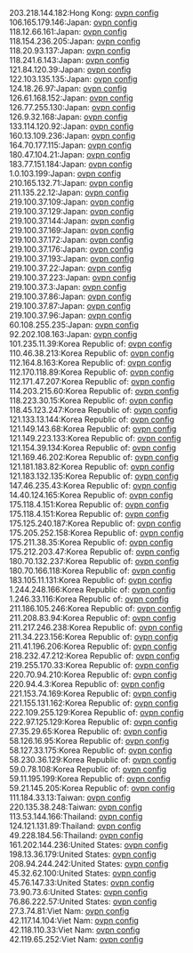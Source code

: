 203.218.144.182:Hong Kong: [ovpn config](vpn/203_218_144_182.ovpn)  
106.165.179.146:Japan: [ovpn config](vpn/106_165_179_146.ovpn)  
118.12.66.161:Japan: [ovpn config](vpn/118_12_66_161.ovpn)  
118.154.236.205:Japan: [ovpn config](vpn/118_154_236_205.ovpn)  
118.20.93.137:Japan: [ovpn config](vpn/118_20_93_137.ovpn)  
118.241.6.143:Japan: [ovpn config](vpn/118_241_6_143.ovpn)  
121.84.120.39:Japan: [ovpn config](vpn/121_84_120_39.ovpn)  
122.103.135.135:Japan: [ovpn config](vpn/122_103_135_135.ovpn)  
124.18.26.97:Japan: [ovpn config](vpn/124_18_26_97.ovpn)  
126.61.168.152:Japan: [ovpn config](vpn/126_61_168_152.ovpn)  
126.77.255.130:Japan: [ovpn config](vpn/126_77_255_130.ovpn)  
126.9.32.168:Japan: [ovpn config](vpn/126_9_32_168.ovpn)  
133.114.120.92:Japan: [ovpn config](vpn/133_114_120_92.ovpn)  
160.13.109.236:Japan: [ovpn config](vpn/160_13_109_236.ovpn)  
164.70.177.115:Japan: [ovpn config](vpn/164_70_177_115.ovpn)  
180.47.104.21:Japan: [ovpn config](vpn/180_47_104_21.ovpn)  
183.77.151.184:Japan: [ovpn config](vpn/183_77_151_184.ovpn)  
1.0.103.199:Japan: [ovpn config](vpn/1_0_103_199.ovpn)  
210.165.132.71:Japan: [ovpn config](vpn/210_165_132_71.ovpn)  
211.135.22.12:Japan: [ovpn config](vpn/211_135_22_12.ovpn)  
219.100.37.109:Japan: [ovpn config](vpn/219_100_37_109.ovpn)  
219.100.37.129:Japan: [ovpn config](vpn/219_100_37_129.ovpn)  
219.100.37.144:Japan: [ovpn config](vpn/219_100_37_144.ovpn)  
219.100.37.169:Japan: [ovpn config](vpn/219_100_37_169.ovpn)  
219.100.37.172:Japan: [ovpn config](vpn/219_100_37_172.ovpn)  
219.100.37.176:Japan: [ovpn config](vpn/219_100_37_176.ovpn)  
219.100.37.193:Japan: [ovpn config](vpn/219_100_37_193.ovpn)  
219.100.37.22:Japan: [ovpn config](vpn/219_100_37_22.ovpn)  
219.100.37.223:Japan: [ovpn config](vpn/219_100_37_223.ovpn)  
219.100.37.3:Japan: [ovpn config](vpn/219_100_37_3.ovpn)  
219.100.37.86:Japan: [ovpn config](vpn/219_100_37_86.ovpn)  
219.100.37.87:Japan: [ovpn config](vpn/219_100_37_87.ovpn)  
219.100.37.96:Japan: [ovpn config](vpn/219_100_37_96.ovpn)  
60.108.255.235:Japan: [ovpn config](vpn/60_108_255_235.ovpn)  
92.202.108.163:Japan: [ovpn config](vpn/92_202_108_163.ovpn)  
101.235.11.39:Korea Republic of: [ovpn config](vpn/101_235_11_39.ovpn)  
110.46.38.213:Korea Republic of: [ovpn config](vpn/110_46_38_213.ovpn)  
112.164.8.163:Korea Republic of: [ovpn config](vpn/112_164_8_163.ovpn)  
112.170.118.89:Korea Republic of: [ovpn config](vpn/112_170_118_89.ovpn)  
112.171.47.207:Korea Republic of: [ovpn config](vpn/112_171_47_207.ovpn)  
114.203.215.60:Korea Republic of: [ovpn config](vpn/114_203_215_60.ovpn)  
118.223.30.15:Korea Republic of: [ovpn config](vpn/118_223_30_15.ovpn)  
118.45.123.247:Korea Republic of: [ovpn config](vpn/118_45_123_247.ovpn)  
121.133.13.144:Korea Republic of: [ovpn config](vpn/121_133_13_144.ovpn)  
121.149.143.68:Korea Republic of: [ovpn config](vpn/121_149_143_68.ovpn)  
121.149.223.133:Korea Republic of: [ovpn config](vpn/121_149_223_133.ovpn)  
121.154.39.134:Korea Republic of: [ovpn config](vpn/121_154_39_134.ovpn)  
121.169.46.202:Korea Republic of: [ovpn config](vpn/121_169_46_202.ovpn)  
121.181.183.82:Korea Republic of: [ovpn config](vpn/121_181_183_82.ovpn)  
121.183.132.135:Korea Republic of: [ovpn config](vpn/121_183_132_135.ovpn)  
147.46.235.43:Korea Republic of: [ovpn config](vpn/147_46_235_43.ovpn)  
14.40.124.165:Korea Republic of: [ovpn config](vpn/14_40_124_165.ovpn)  
175.118.4.151:Korea Republic of: [ovpn config](vpn/175_118_4_151.ovpn)  
175.118.4.151:Korea Republic of: [ovpn config](vpn/175_118_4_151.ovpn)  
175.125.240.187:Korea Republic of: [ovpn config](vpn/175_125_240_187.ovpn)  
175.205.252.158:Korea Republic of: [ovpn config](vpn/175_205_252_158.ovpn)  
175.211.38.35:Korea Republic of: [ovpn config](vpn/175_211_38_35.ovpn)  
175.212.203.47:Korea Republic of: [ovpn config](vpn/175_212_203_47.ovpn)  
180.70.132.237:Korea Republic of: [ovpn config](vpn/180_70_132_237.ovpn)  
180.70.166.118:Korea Republic of: [ovpn config](vpn/180_70_166_118.ovpn)  
183.105.11.131:Korea Republic of: [ovpn config](vpn/183_105_11_131.ovpn)  
1.244.248.166:Korea Republic of: [ovpn config](vpn/1_244_248_166.ovpn)  
1.246.33.116:Korea Republic of: [ovpn config](vpn/1_246_33_116.ovpn)  
211.186.105.246:Korea Republic of: [ovpn config](vpn/211_186_105_246.ovpn)  
211.208.83.94:Korea Republic of: [ovpn config](vpn/211_208_83_94.ovpn)  
211.217.246.238:Korea Republic of: [ovpn config](vpn/211_217_246_238.ovpn)  
211.34.223.156:Korea Republic of: [ovpn config](vpn/211_34_223_156.ovpn)  
211.41.196.206:Korea Republic of: [ovpn config](vpn/211_41_196_206.ovpn)  
218.232.47.212:Korea Republic of: [ovpn config](vpn/218_232_47_212.ovpn)  
219.255.170.33:Korea Republic of: [ovpn config](vpn/219_255_170_33.ovpn)  
220.70.94.210:Korea Republic of: [ovpn config](vpn/220_70_94_210.ovpn)  
220.94.4.3:Korea Republic of: [ovpn config](vpn/220_94_4_3.ovpn)  
221.153.74.169:Korea Republic of: [ovpn config](vpn/221_153_74_169.ovpn)  
221.155.131.162:Korea Republic of: [ovpn config](vpn/221_155_131_162.ovpn)  
222.109.255.129:Korea Republic of: [ovpn config](vpn/222_109_255_129.ovpn)  
222.97.125.129:Korea Republic of: [ovpn config](vpn/222_97_125_129.ovpn)  
27.35.29.65:Korea Republic of: [ovpn config](vpn/27_35_29_65.ovpn)  
58.126.16.95:Korea Republic of: [ovpn config](vpn/58_126_16_95.ovpn)  
58.127.33.175:Korea Republic of: [ovpn config](vpn/58_127_33_175.ovpn)  
58.230.36.129:Korea Republic of: [ovpn config](vpn/58_230_36_129.ovpn)  
59.0.78.108:Korea Republic of: [ovpn config](vpn/59_0_78_108.ovpn)  
59.11.195.199:Korea Republic of: [ovpn config](vpn/59_11_195_199.ovpn)  
59.21.145.205:Korea Republic of: [ovpn config](vpn/59_21_145_205.ovpn)  
111.184.33.13:Taiwan: [ovpn config](vpn/111_184_33_13.ovpn)  
220.135.38.248:Taiwan: [ovpn config](vpn/220_135_38_248.ovpn)  
113.53.144.166:Thailand: [ovpn config](vpn/113_53_144_166.ovpn)  
124.121.131.89:Thailand: [ovpn config](vpn/124_121_131_89.ovpn)  
49.228.184.56:Thailand: [ovpn config](vpn/49_228_184_56.ovpn)  
161.202.144.236:United States: [ovpn config](vpn/161_202_144_236.ovpn)  
198.13.36.179:United States: [ovpn config](vpn/198_13_36_179.ovpn)  
208.94.244.242:United States: [ovpn config](vpn/208_94_244_242.ovpn)  
45.32.62.100:United States: [ovpn config](vpn/45_32_62_100.ovpn)  
45.76.147.33:United States: [ovpn config](vpn/45_76_147_33.ovpn)  
73.90.73.6:United States: [ovpn config](vpn/73_90_73_6.ovpn)  
76.86.222.57:United States: [ovpn config](vpn/76_86_222_57.ovpn)  
27.3.74.81:Viet Nam: [ovpn config](vpn/27_3_74_81.ovpn)  
42.117.14.104:Viet Nam: [ovpn config](vpn/42_117_14_104.ovpn)  
42.118.110.33:Viet Nam: [ovpn config](vpn/42_118_110_33.ovpn)  
42.119.65.252:Viet Nam: [ovpn config](vpn/42_119_65_252.ovpn)  
